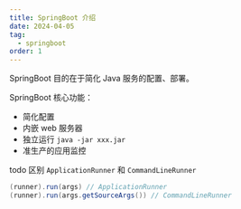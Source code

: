 ```yaml
---
title: SpringBoot 介绍
date: 2024-04-05
tag:
  - springboot
order: 1
---
```


SpringBoot 目的在于简化 Java 服务的配置、部署。

<!-- more -->

SpringBoot 核心功能：

- 简化配置
- 内嵌 web 服务器
- 独立运行 `java -jar xxx.jar`
- 准生产的应用监控

todo 区别 `ApplicationRunner` 和 `CommandLineRunner`

```java
(runner).run(args) // ApplicationRunner
(runner).run(args.getSourceArgs()) // CommandLineRunner
```
